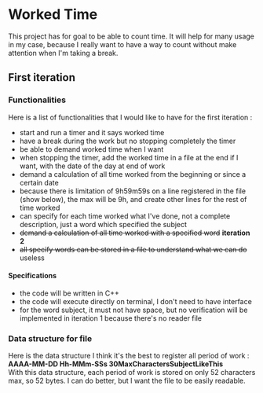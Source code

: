 # Worked Time

This project has for goal to be able to count time. It will help for many usage
in my case, because I really want to have a way to count without make attention
when I'm taking a break.

## First iteration

### Functionalities

Here is a list of functionalities that I would like to have for the first
iteration :
* start and run a timer and it says worked time
* have a break during the work but no stopping completely the timer
* be able to demand worked time when I want
* when stopping the timer, add the worked time in a file at the end if I want, with the date of the day at end of work
* demand a calculation of all time worked from the beginning or since a certain date
* because there is limitation of 9h59m59s on a line registered in the file (show below), the max will be 9h, and create other lines for the rest of time worked
* can specify for each time worked what I've done, not a complete description, just a word which specified the subject
* ~~demand a calculation of all time worked with a specified word~~ **iteration 2**
* ~~all specify words can be stored in a file to understand what we can do~~ useless
#### Specifications
* the code will be written in C++
* the code will execute directly on terminal, I don't need to have interface
* for the word subject, it must not have space, but no verification will be implemented in iteration 1 because there's no reader file

### Data structure for file

Here is the data structure I think it's the best to register all period of work :  
**AAAA-MM-DD Hh-MMm-SSs 30MaxCharactersSubjectLikeThis**  
With this data structure, each period of work is stored on only 52 characters max, so 52 bytes. I can do better, but I want the file to be easily readable.